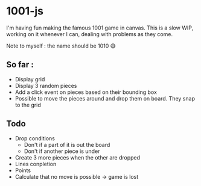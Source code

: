 1001-js
=======

I'm having fun making the famous 1001 game in canvas. This is a slow WIP, working on it whenever I can, dealing with problems as they come.

Note to myself : the name should be 1010 :sweat_smile:

So far : 
--------

* Display grid
* Display 3 random pieces
* Add a click event on pieces based on their bounding box
* Possible to move the pieces around and drop them on board. They snap to the grid


Todo
-----

* Drop conditions
  * Don't if a part of it is out the board
  * Don't if another piece is under
* Create 3 more pieces when the other are dropped
* Lines conpletion
* Points
* Calculate that no move is possible -> game is lost